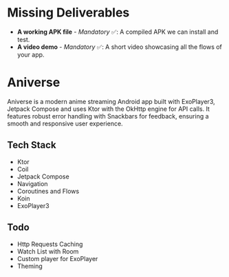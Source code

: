 # Missing Deliverables
   - **A working APK file** - *Mandatory* ✅: A compiled APK we can install and test.  
   - **A video demo** - *Mandatory* ✅: A short video showcasing all the flows of your app. 

# Aniverse
Aniverse is a modern anime streaming Android app built with ExoPlayer3, Jetpack Compose and uses Ktor with the OkHttp engine for API calls.
It features robust error handling with Snackbars for feedback, ensuring a smooth and responsive user experience.

## Tech Stack
- Ktor
- Coil
- Jetpack Compose
- Navigation
- Coroutines and Flows
- Koin
- ExoPlayer3

## Todo
- Http Requests Caching
- Watch List with Room
- Custom player for ExoPlayer
- Theming
